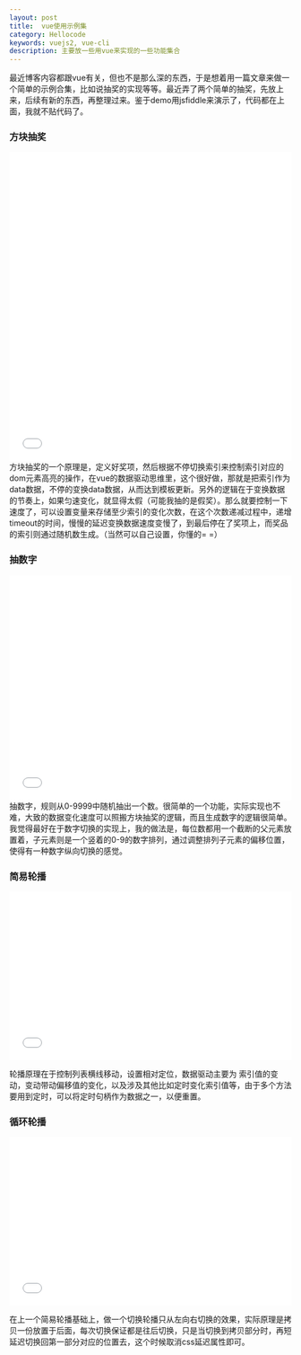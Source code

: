 ```yaml
---
layout: post
title:  vue使用示例集
category: Hellocode
keywords: vuejs2, vue-cli
description: 主要放一些用vue来实现的一些功能集合
---
```


最近博客内容都跟vue有关，但也不是那么深的东西，于是想着用一篇文章来做一个简单的示例合集，比如说抽奖的实现等等。最近弄了两个简单的抽奖，先放上来，后续有新的东西，再整理过来。鉴于demo用jsfiddle来演示了，代码都在上面，我就不贴代码了。

### 方块抽奖
<iframe width="100%" height="550" src="//jsfiddle.net/dont27/n37vtgev/embedded/result,js,html,css/" allowfullscreen="allowfullscreen" frameborder="0"></iframe>
方块抽奖的一个原理是，定义好奖项，然后根据不停切换索引来控制索引对应的dom元素高亮的操作，在vue的数据驱动思维里，这个很好做，那就是把索引作为data数据，不停的变换data数据，从而达到模板更新。另外的逻辑在于变换数据的节奏上，如果匀速变化，就显得太假（可能我抽的是假奖）。那么就要控制一下速度了，可以设置变量来存储至少索引的变化次数，在这个次数递减过程中，递增timeout的时间，慢慢的延迟变换数据速度变慢了，到最后停在了奖项上，而奖品的索引则通过随机数生成。（当然可以自己设置，你懂的= =）

### 抽数字
<iframe width="100%" height="400" src="//jsfiddle.net/dont27/8u7map0p/embedded/result,js,html,css/" allowfullscreen="allowfullscreen" frameborder="0"></iframe>
抽数字，规则从0-9999中随机抽出一个数。很简单的一个功能，实际实现也不难，大致的数据变化速度可以照搬方块抽奖的逻辑，而且生成数字的逻辑很简单。我觉得最好在于数字切换的实现上，我的做法是，每位数都用一个截断的父元素放置着，子元素则是一个竖着的0-9的数字排列，通过调整排列子元素的偏移位置，使得有一种数字纵向切换的感觉。

### 简易轮播

<iframe width="100%" height="300" src="//jsfiddle.net/dont27/Lmoj6uq0/6/embedded/result,js,html,css/" allowfullscreen="allowfullscreen" frameborder="0"></iframe>

轮播原理在于控制列表横线移动，设置相对定位，数据驱动主要为 索引值的变动，变动带动偏移值的变化，以及涉及其他比如定时变化索引值等，由于多个方法要用到定时，可以将定时句柄作为数据之一，以便重置。

### 循环轮播

<iframe width="100%" height="300" src="//jsfiddle.net/dont27/Lmoj6uq0/11/embedded/result,js,html,css/" allowfullscreen="allowfullscreen" frameborder="0"></iframe>

在上一个简易轮播基础上，做一个切换轮播只从左向右切换的效果，实际原理是拷贝一份放置于后面，每次切换保证都是往后切换，只是当切换到拷贝部分时，再短延迟切换回第一部分对应的位置去，这个时候取消css延迟属性即可。